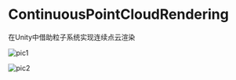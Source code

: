 # ContinuousPointCloudRendering
在Unity中借助粒子系统实现连续点云渲染

![pic1](.\ContinuousPointCloudRendering\pic\pic1.png)



![pic2](E:\UnityProject\github_PointCloudRendering\ContinuousPointCloudRendering\pic\pic2.png)